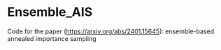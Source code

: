 # Ensemble_AIS
Code for the paper (https://arxiv.org/abs/2401.15645): ensemble-based annealed importance sampling
